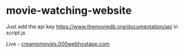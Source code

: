 # movie-watching-website

Just add the api key https://www.themoviedb.org/documentation/api in script.js


Live - [creampmovies.000webhostapp.com](https://creamymovies.000webhostapp.com/)
